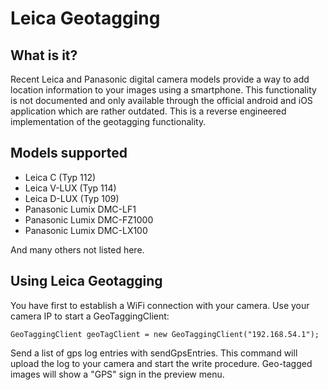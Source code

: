 # Leica Geotagging

## What is it?

Recent Leica and Panasonic digital camera models provide a way to add 
location information to your images using a smartphone. This functionality 
is not documented and only available through the official 
android and iOS application which are rather outdated. 
This is a reverse engineered implementation of the geotagging functionality.

## Models supported

* Leica C (Typ 112)
* Leica V-LUX (Typ 114)
* Leica D-LUX (Typ 109)
* Panasonic Lumix DMC-LF1
* Panasonic Lumix DMC-FZ1000
* Panasonic Lumix DMC-LX100

And many others not listed here.

## Using Leica Geotagging

You have first to establish a WiFi connection with your camera.
Use your camera IP to start a GeoTaggingClient:

    GeoTaggingClient geoTagClient = new GeoTaggingClient("192.168.54.1");
    
Send a list of gps log entries with sendGpsEntries. This command will upload 
the log to your camera and start the write procedure. Geo-tagged images will 
show a "GPS" sign in the preview menu.
